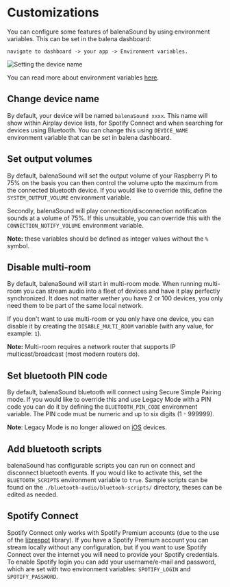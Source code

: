# Customizations

You can configure some features of balenaSound by using environment variables. This can be set in the balena dashboard: 
````
navigate to dashboard -> your app -> Environment variables. 
````

![Setting the device name](https://raw.githubusercontent.com/balenalabs/balena-sound/master/images/device-name-config.png)

You can read more about environment variables [here](https://www.balena.io/docs/learn/manage/serv-vars/#fleet-environment-and-service-variables).

## Change device name

By default, your device will be named `balenaSound xxxx`. This name will show within Airplay device lists, for Spotify Connect and when searching for devices using Bluetooth.
You can change this using `DEVICE_NAME` environment variable that can be set in balena dashboard.

## Set output volumes

By default, balenaSound will set the output volume of your Raspberry Pi to 75% on the basis you can then control the volume upto the maximum from the connected bluetooth device. If you would like to override this, define the `SYSTEM_OUTPUT_VOLUME` environment variable.

Secondly, balenaSound will play connection/disconnection notification sounds at a volume of 75%. If this unsuitable, you can override this with the `CONNECTION_NOTIFY_VOLUME` environment variable.

**Note:** these variables should be defined as integer values without the `%` symbol.

## Disable multi-room

By default, balenaSound will start in multi-room mode. When running multi-room you can stream audio into a fleet of devices and have it play perfectly synchronized. It does not matter wether you have 2 or 100 devices, you only need them to be part of the same local network.

If you don't want to use multi-room or you only have one device, you can disable it by creating the `DISABLE_MULTI_ROOM` variable (with any value, for example: `1`).

**Note:** Multi-room requires a network router that supports IP multicast/broadcast (most modern routers do).

## Set bluetooth PIN code

By default, balenaSound bluetooth will connect using Secure Simple Pairing mode. If you would like to override this and use Legacy Mode with a PIN code you can do it by defining the `BLUETOOTH_PIN_CODE` environment variable. The PIN code must be numeric and up to six digits (1 - 999999).

**Note**: Legacy Mode is no longer allowed on [iOS](https://developer.apple.com/accessories/Accessory-Design-Guidelines.pdf) devices.

## Add bluetooth scripts

balenaSound has configurable scripts you can run on connect and disconnect bluetooth events. If you would like to activate this, set the  `BLUETOOTH_SCRIPTS` environment variable to `true`.
Sample scripts can be found on the `./bluetooth-audio/bluetooh-scripts/` directory, theses can be edited as needed.

## Spotify Connect

Spotify Connect only works with Spotify Premium accounts (due to the use of the [librespot](https://github.com/librespot-org/librespot) library).
If you have a Spotify Premium account you can stream locally without any configuration, but if you want to use Spotify Connect over the internet you will need to provide your Spotify credentials.
To enable Spotify login you can add your username/e-mail and password, which are set with two environment variables: `SPOTIFY_LOGIN` and `SPOTIFY_PASSWORD`.
